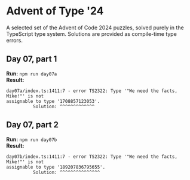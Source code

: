 # Advent of Type '24

A selected set of the Advent of Code 2024 puzzles, solved purely in the TypeScript type system.
Solutions are provided as compile-time type errors.

## Day 07, part 1

**Run:** `npm run day07a` \
**Result:**
```
day07a/index.ts:1411:7 - error TS2322: Type '"We need the facts, Mike!"' is not 
assignable to type '1708857123053'.
          Solution: ^^^^^^^^^^^^^
```

## Day 07, part 2

**Run:** `npm run day07b` \
**Result:**
```
day07b/index.ts:1411:7 - error TS2322: Type '"We need the facts, Mike!"' is not 
assignable to type '189207836795655'.
          Solution: ^^^^^^^^^^^^^^^
```